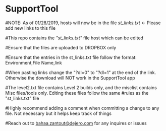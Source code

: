 # SupportTool

#NOTE: As of 01/28/2019, hosts will now be in the file *st_links.txt* <- Please add new links to this file

#This repo contains the *"st_links.txt"* file host which can be edited

#Ensure that the files are uploaded to DROPBOX only

#Ensure that the entries in the st_links.txt file follow the format: Environment,File Name,link

#When pasting links change the "?dl=0" to "?dl=1" at the end of the link. Otherwise the download will NOT work in the SupportTool app

#The level2.txt file contains Level 2 builds only, and the misclist contains Misc files/tools only. Editing these files follow the same 
#rules as the "st_links.txt" file 

#Highly recommend adding a comment when committing a change to any file. Not necessary but it helps keep track of things

#Reach out to bahaa.zantout@dejero.com for any inquires or issues
